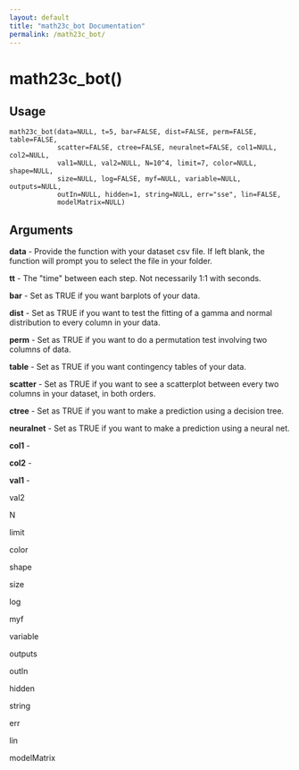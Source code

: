 ```yaml
---
layout: default
title: "math23c_bot Documentation"
permalink: /math23c_bot/
---
```


# math23c_bot()

## Usage

```
math23c_bot(data=NULL, t=5, bar=FALSE, dist=FALSE, perm=FALSE, table=FALSE,
            scatter=FALSE, ctree=FALSE, neuralnet=FALSE, col1=NULL, col2=NULL,
            val1=NULL, val2=NULL, N=10^4, limit=7, color=NULL, shape=NULL,
            size=NULL, log=FALSE, myf=NULL, variable=NULL, outputs=NULL,
            outIn=NULL, hidden=1, string=NULL, err="sse", lin=FALSE,
            modelMatrix=NULL)
```

## Arguments

**data** - Provide the function with your dataset csv file. If left blank, the function will prompt you to select the file in your folder.

**tt** - The "time" between each step. Not necessarily 1:1 with seconds.  

**bar** - Set as TRUE if you want barplots of your data.

**dist** - Set as TRUE if you want to test the fitting of a gamma and normal distribution to every column in your data.

**perm** - Set as TRUE if you want to do a permutation test involving two columns of data.

**table** - Set as TRUE if you want contingency tables of your data.

**scatter** - Set as TRUE if you want to see a scatterplot between every two columns in your dataset, in both orders.

**ctree** - Set as TRUE if you want to make a prediction using a decision tree.

**neuralnet** - Set as TRUE if you want to make a prediction using a neural net.

**col1** -

**col2** -

**val1** - 

val2

N

limit

color

shape

size

log

myf

variable

outputs

outIn

hidden

string

err

lin

modelMatrix
